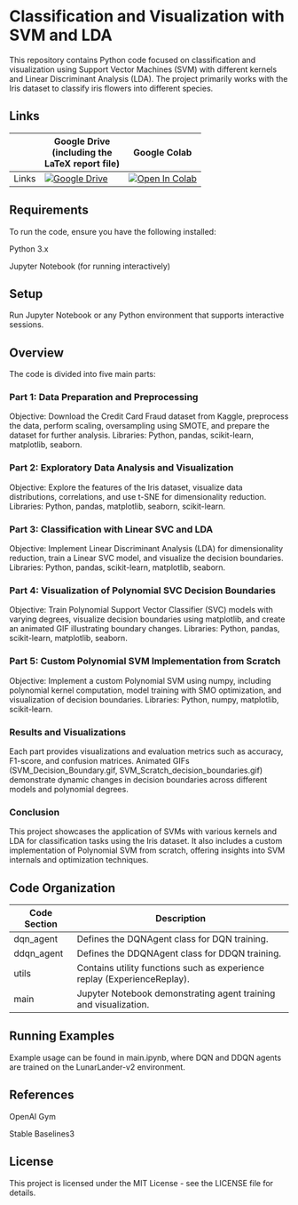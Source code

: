 # Classification and Visualization with SVM and LDA
This repository contains Python code focused on classification and visualization using Support Vector Machines (SVM) with different kernels and Linear Discriminant Analysis (LDA). The project primarily works with the Iris dataset to classify iris flowers into different species.

## Links
||Google Drive <br />(including the <br /> LaTeX report file)|Google Colab|
|---|---|---|
| Links | [![Google Drive](https://img.shields.io/badge/Google%20Drive-4285F4?style=for-the-badge&logo=googledrive&logoColor=white)](https://drive.google.com/drive/folders/122ktFJsEMgr6dS13uLBJi71pPwEAff7y?usp=drive_link) | [![Open In Colab](https://colab.research.google.com/assets/colab-badge.svg)](https://colab.research.google.com/drive/10YpyxZRWM0dNsG6oDS-4DXFkcZPIFC9I?usp=sharing) |

## Requirements
To run the code, ensure you have the following installed:

Python 3.x

Jupyter Notebook (for running interactively)

## Setup

Run Jupyter Notebook or any Python environment that supports interactive sessions.

## Overview
The code is divided into five main parts:
### Part 1: Data Preparation and Preprocessing
Objective: Download the Credit Card Fraud dataset from Kaggle, preprocess the data, perform scaling, oversampling using SMOTE, and prepare the dataset for further analysis.
Libraries: Python, pandas, scikit-learn, matplotlib, seaborn.
### Part 2: Exploratory Data Analysis and Visualization
Objective: Explore the features of the Iris dataset, visualize data distributions, correlations, and use t-SNE for dimensionality reduction.
Libraries: Python, pandas, matplotlib, seaborn, scikit-learn.
### Part 3: Classification with Linear SVC and LDA
Objective: Implement Linear Discriminant Analysis (LDA) for dimensionality reduction, train a Linear SVC model, and visualize the decision boundaries.
Libraries: Python, pandas, scikit-learn, matplotlib, seaborn.
### Part 4: Visualization of Polynomial SVC Decision Boundaries
Objective: Train Polynomial Support Vector Classifier (SVC) models with varying degrees, visualize decision boundaries using matplotlib, and create an animated GIF illustrating boundary changes.
Libraries: Python, pandas, scikit-learn, matplotlib, seaborn.
### Part 5: Custom Polynomial SVM Implementation from Scratch
Objective: Implement a custom Polynomial SVM using numpy, including polynomial kernel computation, model training with SMO optimization, and visualization of decision boundaries.
Libraries: Python, numpy, matplotlib, scikit-learn.
### Results and Visualizations
Each part provides visualizations and evaluation metrics such as accuracy, F1-score, and confusion matrices.
Animated GIFs (SVM_Decision_Boundary.gif, SVM_Scratch_decision_boundaries.gif) demonstrate dynamic changes in decision boundaries across different models and polynomial degrees.
### Conclusion
This project showcases the application of SVMs with various kernels and LDA for classification tasks using the Iris dataset. It also includes a custom implementation of Polynomial SVM from scratch, offering insights into SVM internals and optimization techniques.

## Code Organization

| Code Section | Description |
|---|---|
| dqn_agent | Defines the DQNAgent class for DQN training. |
| ddqn_agent | Defines the DDQNAgent class for DDQN training. |
| utils | Contains utility functions such as experience replay (ExperienceReplay). |
| main | Jupyter Notebook demonstrating agent training and visualization. |

## Running Examples
Example usage can be found in main.ipynb, where DQN and DDQN agents are trained on the LunarLander-v2 environment.

## References
OpenAI Gym

Stable Baselines3

## License

This project is licensed under the MIT License - see the LICENSE file for details.
